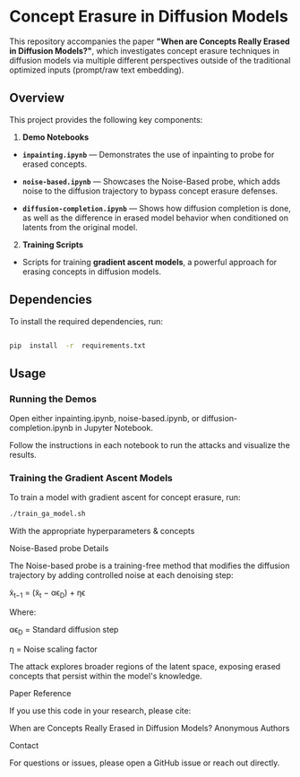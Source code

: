 
# Concept Erasure in Diffusion Models

  

This repository accompanies the paper **"When are Concepts Really Erased in Diffusion Models?"**, which investigates concept erasure techniques in diffusion models via multiple different perspectives outside of the traditional optimized inputs (prompt/raw text embedding).

  

## Overview

This project provides the following key components:

  

1.  **Demo Notebooks**

-  **`inpainting.ipynb`** — Demonstrates the use of inpainting to probe for erased concepts.

-  **`noise-based.ipynb`** — Showcases the Noise-Based probe, which adds noise to the diffusion trajectory to bypass concept erasure defenses.

-  **`diffusion-completion.ipynb`** — Shows how diffusion completion is done, as well as the difference in erased model behavior when conditioned on latents from the original model.
  

2.  **Training Scripts**

- Scripts for training **gradient ascent models**, a powerful approach for erasing concepts in diffusion models.

  

## Dependencies

To install the required dependencies, run:

```bash

pip  install  -r  requirements.txt
```
  
## Usage

### Running  the  Demos

  
Open  either  inpainting.ipynb,  noise-based.ipynb, or diffusion-completion.ipynb  in  Jupyter  Notebook.

Follow  the  instructions  in  each  notebook  to  run  the  attacks  and  visualize  the  results.

  

### Training  the  Gradient  Ascent  Models

To  train  a  model  with  gradient  ascent  for  concept  erasure,  run:

  

```bash
./train_ga_model.sh

```
  
With the appropriate hyperparameters & concepts

Noise-Based probe Details

The Noise-based probe is a training-free method that modifies the diffusion trajectory by adding controlled noise at each denoising step:

x̃<sub>t−1</sub> = (x̃<sub>t</sub> − αϵ<sub>D</sub>) + ηϵ

Where:


αϵ<sub>D</sub> = Standard diffusion step

η = Noise scaling factor


The attack explores broader regions of the latent space, exposing erased concepts that persist within the model's knowledge.

Paper Reference

If you use this code in your research, please cite:

When are Concepts Really Erased in Diffusion Models? Anonymous Authors

Contact

For questions or issues, please open a GitHub issue or reach out directly.
